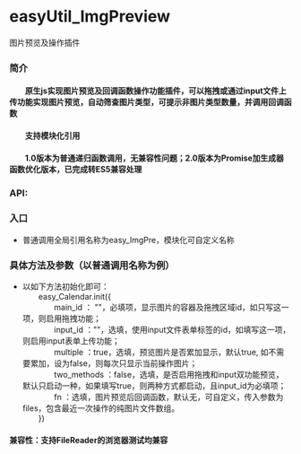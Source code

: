 # easyUtil_ImgPreview
  图片预览及操作插件
<h3>简介</h3>
		<h4>&emsp;&emsp;原生js实现图片预览及回调函数操作功能插件，可以拖拽或通过input文件上传功能实现图片预览，自动筛查图片类型，可提示非图片类型数量，并调用回调函数</h4>
		<h4>&emsp;&emsp;支持模块化引用</h4>
		<h4>&emsp;&emsp;1.0版本为普通递归函数调用，无兼容性问题；2.0版本为Promise加生成器函数优化版本，已完成转ES5兼容处理</h4>
		<h3>API:</h3>
		<h3>入口</h3>
		<ul>
			<li>普通调用全局引用名称为easy_ImgPre，模块化可自定义名称</li>
		</ul>
		<h3>具体方法及参数（以普通调用名称为例）</h3>
		<ul>
			<li>
				以如下方法初始化即可：<br/>
				&emsp;&emsp;easy_Calendar.init({<br/>
				&emsp;&emsp;&emsp;&emsp;main_id ： ""，必填项，显示图片的容器及拖拽区域id，如只写这一项，则启用拖拽功能； <br/>
				&emsp;&emsp;&emsp;&emsp;input_id ：""，选填，使用input文件表单标签的id，如填写这一项，则启用input表单上传功能；<br/>
				&emsp;&emsp;&emsp;&emsp;multiple ：true，选填，预览图片是否累加显示，默认true, 如不需要累加，设为false，则每次只显示当前操作图片；<br/>
				&emsp;&emsp;&emsp;&emsp;two_methods ：false，选填，是否启用拖拽和input双功能预览， 默认只启动一种，如果填写true，则两种方式都启动，且input_id为必填项；<br/>
				&emsp;&emsp;&emsp;&emsp;fn ：选填，图片预览后回调函数，默认无，可自定义，传入参数为files，包含最近一次操作的纯图片文件数组。<br/>
				&emsp;&emsp;})<br/>
			</li>
		</ul>
		<h4>兼容性：支持FileReader的浏览器测试均兼容</h4>
